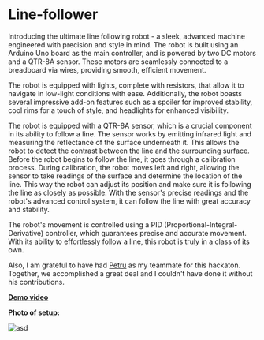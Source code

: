 # Line-follower


Introducing the ultimate line following robot - a sleek, advanced machine engineered with precision and style in mind. The robot is built using an Arduino Uno board as the main controller, and is powered by two DC motors and a QTR-8A sensor. These motors are seamlessly connected to a breadboard via wires, providing smooth, efficient movement.

The robot is equipped with lights, complete with resistors, that allow it to navigate in low-light conditions with ease. Additionally, the robot boasts several impressive add-on features such as a spoiler for improved stability, cool rims for a touch of style, and headlights for enhanced visibility.

The robot is equipped with a QTR-8A sensor, which is a crucial component in its ability to follow a line. The sensor works by emitting infrared light and measuring the reflectance of the surface underneath it. This allows the robot to detect the contrast between the line and the surrounding surface. Before the robot begins to follow the line, it goes through a calibration process. During calibration, the robot moves left and right, allowing the sensor to take readings of the surface and determine the location of the line. This way the robot can adjust its position and make sure it is following the line as closely as possible. With the sensor's precise readings and the robot's advanced control system, it can follow the line with great accuracy and stability.

The robot's movement is controlled using a PID (Proportional-Integral-Derivative) controller, which guarantees precise and accurate movement. With its ability to effortlessly follow a line, this robot is truly in a class of its own.

Also, I am grateful to have had [Petru](https://github.com/petrupetru) as my teammate for this hackaton. Together, we accomplished a great deal and I couldn't have done it without his contributions.

**[Demo video](https://youtu.be/_vGBUvMccEI)**

**Photo of setup:**

![asd](/Homework/H1/H1-pic.jpg)
